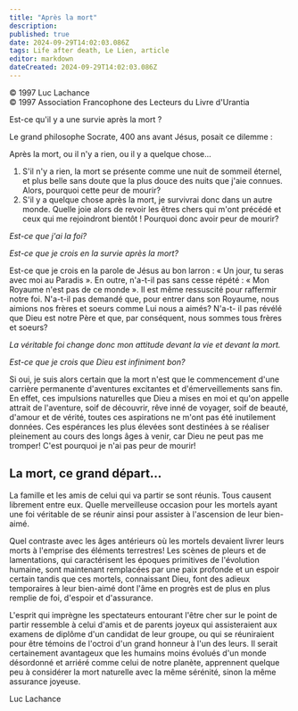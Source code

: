 ```yaml
---
title: "Après la mort"
description: 
published: true
date: 2024-09-29T14:02:03.086Z
tags: Life after death, Le Lien, article
editor: markdown
dateCreated: 2024-09-29T14:02:03.086Z
---
```


<p class="v-card v-sheet theme--light grey lighten-3 px-2">© 1997 Luc Lachance<br>© 1997 Association Francophone des Lecteurs du Livre d'Urantia</p>

Est-ce qu'il y a une survie après la mort ?

Le grand philosophe Socrate, 400 ans avant Jésus, posait ce dilemme :

Après la mort, ou il n'y a rien, ou il y a quelque chose...

1. S'il n'y a rien, la mort se présente comme une nuit de sommeil éternel, et plus belle sans doute que la plus douce des nuits que j'aie connues. Alors, pourquoi cette peur de mourir?
2. S'il y a quelque chose après la mort, je survivrai donc dans un autre monde. Quelle joie alors de revoir les êtres chers qui m'ont précédé et ceux qui me rejoindront bientôt ! Pourquoi donc avoir peur de mourir?

_Est-ce que j'ai la foi?_

_Est-ce que je crois en la survie après la mort?_

Est-ce que je crois en la parole de Jésus au bon larron : « Un jour, tu seras avec moi au Paradis ». En outre, n'a-t-il pas sans cesse répété : « Mon Royaume n'est pas de ce monde ». Il est même ressuscité pour raffermir notre foi. N'a-t-il pas demandé que, pour entrer dans son Royaume, nous aimions nos frères et soeurs comme Lui nous a aimés? N'a-t- il pas révélé que Dieu est notre Père et que, par conséquent, nous sommes tous frères et soeurs?

_La véritable foi change donc mon attitude devant la vie et devant la mort._

_Est-ce que je crois que Dieu est infiniment bon?_

Si oui, je suis alors certain que la mort n'est que le commencement d'une carrière permanente d'aventures excitantes et d'émerveillements sans fin. En effet, ces impulsions naturelles que Dieu a mises en moi et qu'on appelle attrait de l'aventure, soif de découvrir, rêve inné de voyager, soif de beauté, d'amour et de vérité, toutes ces aspirations ne m'ont pas été inutilement données. Ces espérances les plus élevées sont destinées à se réaliser pleinement au cours des longs âges à venir, car Dieu ne peut pas me tromper! C'est pourquoi je n'ai pas peur de mourir!

## La mort, ce grand départ...

La famille et les amis de celui qui va partir se sont réunis. Tous causent librement entre eux. Quelle merveilleuse occasion pour les mortels ayant une foi véritable de se réunir ainsi pour assister à l'ascension de leur bien-aimé.

Quel contraste avec les âges antérieurs où les mortels devaient livrer leurs morts à l'emprise des éléments terrestres! Les scènes de pleurs et de lamentations, qui caractérisent les époques primitives de l'évolution humaine, sont maintenant remplacées par une paix profonde et un espoir certain tandis que ces mortels, connaissant Dieu, font des adieux temporaires à leur bien-aimé dont l'âme en progrès est de plus en plus remplie de foi, d'espoir et d'assurance.

L'esprit qui imprègne les spectateurs entourant l'être cher sur le point de partir ressemble à celui d'amis et de parents joyeux qui assisteraient aux examens de diplôme d'un candidat de leur groupe, ou qui se réuniraient pour être témoins de l'octroi d'un grand honneur à l'un des leurs. Il serait certainement avantageux que les humains moins évolués d'un monde désordonné et arriéré comme celui de notre planète, apprennent quelque peu à considérer la mort naturelle avec la même sérénité, sinon la même assurance joyeuse.

Luc Lachance